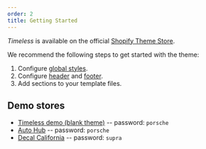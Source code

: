 ```yaml
---
order: 2
title: Getting Started
---
```


_Timeless_ is available on the official [Shopify Theme Store]().

We recommend the following steps to get started with the theme:

1. Configure [global styles](/docs/global-styles).
2. Configure [header](/sections/header) and [footer](/sections/footer).
3. Add sections to your template files.

## Demo stores

- [Timeless demo (blank theme)](https://timeless-demo.myshopify.com) -- password: `porsche`
- [Auto Hub](https://nuotsu-dev.myshopify.com) -- password: `porsche`
- [Decal California](https://decal-california.myshopify.com) -- password: `supra`
